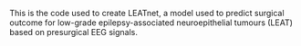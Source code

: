 This is the code used to create LEATnet, a model used to predict surgical outcome for low-grade epilepsy-associated neuroepithelial tumours (LEAT) based on presurgical EEG signals.
